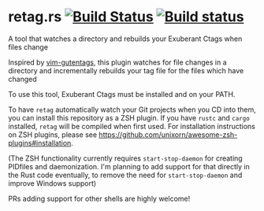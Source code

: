 # retag.rs [![Build Status](https://travis-ci.org/maurizi/retag.rs.svg?branch=master)](https://travis-ci.org/maurizi/retag.rs) [![Build status](https://ci.appveyor.com/api/projects/status/qxl5t5bjh5qi3c05/branch/master?svg=true)](https://ci.appveyor.com/project/maurizi/retag-rs/branch/master)
A tool that watches a directory and rebuilds your Exuberant Ctags when files change

Inspired by [vim-gutentags](https://github.com/ludovicchabant/vim-gutentags), this plugin watches for file changes in a directory and incrementally rebuilds your tag file for the files which have changed

To use this tool, Exuberant Ctags must be installed and on your PATH.

To have `retag` automatically watch your Git projects when you CD into them, you can install this repository as a ZSH plugin.
If you have `rustc` and `cargo` installed, `retag` will be compiled when first used.
For installation instructions on ZSH plugins, please see https://github.com/unixorn/awesome-zsh-plugins#installation.

(The ZSH functionality currently requires `start-stop-daemon` for creating PIDfiles and daemonization.  I'm planning to add support for that directly in the Rust code eventually, to remove the need for `start-stop-daemon` and improve Windows support)

PRs adding support for other shells are highly welcome!
